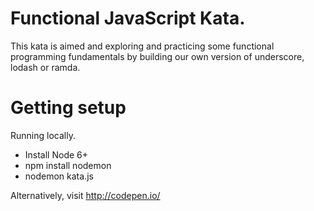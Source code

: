 # Functional JavaScript Kata.

This kata is aimed and exploring and practicing some functional programming fundamentals by building our own version of underscore, lodash or ramda.

# Getting setup

Running locally.

* Install Node 6+
* npm install nodemon
* nodemon kata.js

Alternatively, visit http://codepen.io/
